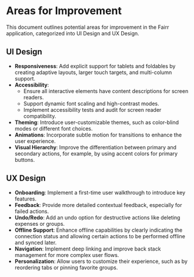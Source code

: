 # Areas for Improvement

This document outlines potential areas for improvement in the Fairr application, categorized into UI Design and UX Design.

## UI Design

- **Responsiveness**: Add explicit support for tablets and foldables by creating adaptive layouts, larger touch targets, and multi-column support.
- **Accessibility**:
  - Ensure all interactive elements have content descriptions for screen readers.
  - Support dynamic font scaling and high-contrast modes.
  - Implement accessibility tests and audit for screen reader compatibility.
- **Theming**: Introduce user-customizable themes, such as color-blind modes or different font choices.
- **Animations**: Incorporate subtle motion for transitions to enhance the user experience.
- **Visual Hierarchy**: Improve the differentiation between primary and secondary actions, for example, by using accent colors for primary buttons.

## UX Design

- **Onboarding**: Implement a first-time user walkthrough to introduce key features.
- **Feedback**: Provide more detailed contextual feedback, especially for failed actions.
- **Undo/Redo**: Add an undo option for destructive actions like deleting expenses or groups.
- **Offline Support**: Enhance offline capabilities by clearly indicating the connection status and allowing certain actions to be performed offline and synced later.
- **Navigation**: Implement deep linking and improve back stack management for more complex user flows.
- **Personalization**: Allow users to customize their experience, such as by reordering tabs or pinning favorite groups.
